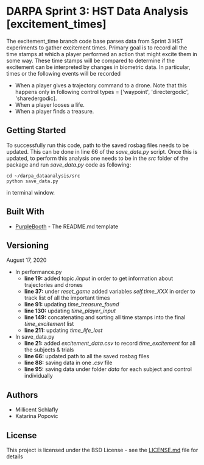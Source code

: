 # DARPA Sprint 3: HST Data Analysis [excitement_times]

The excitement_time branch code base parses data from Sprint 3 HST experiments to gather excitement times. Primary goal is to record all the time stamps at which a player performed an action that might excite them in some way. These time stamps will be compared to determine if the excitement can be interpreted by changes in biometric data. In particular, times or the following events will be recorded

- When a player gives a trajectory command to a drone. Note that this happens only in following control types = ['waypoint', 'directergodic', 'sharedergodic].
- When a player looses a life.
- When a player finds a treasure.

## Getting Started

To successfully run this code, path to the saved rosbag files needs to be updated. This can be done in line 66 of the *save_date.py* script. Once this is updated, to perform this analysis one needs to be in the *src* folder of the package and run *save_data.py* code as following:

```
cd ~/darpa_dataanalysis/src
python save_data.py
```
in terminal window.

## Built With

* [PurpleBooth](https://gist.github.com/PurpleBooth/109311bb0361f32d87a2) - The README.md template


## Versioning

August 17, 2020
* In performance.py
  * **line 19:** added topic */input* in order to get information about trajectories and drones
  * **line 37:** under *reset_game* added variables *self.time_XXX* in order to track list of all the important times
  * **line 91:**  updating *time_treasure_found*
  * **line 130:** updating *time_player_input*
  * **line 149:** concatenating and sorting all time stamps into the final *time_excitement* list
  * **line 211:** updating *time_life_lost*
* In save_data.py
  * **line 21:** added *excitement_data.csv* to record *time_excitement* for all the subjects & trials
  * **line 66:** updated path to all the saved rosbag files
  * **line 88:** saving data in one *.csv* file
  * **line 95:** saving data under folder *data* for each subject and control individually

## Authors

* Millicent Schlafly
* Katarina Popovic

## License

This project is licensed under the BSD License - see the [LICENSE.md](LICENSE.md) file for details

